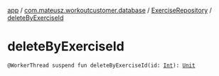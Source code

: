 [app](../../index.md) / [com.mateusz.workoutcustomer.database](../index.md) / [ExerciseRepository](index.md) / [deleteByExerciseId](./delete-by-exercise-id.md)

# deleteByExerciseId

`@WorkerThread suspend fun deleteByExerciseId(id: `[`Int`](https://kotlinlang.org/api/latest/jvm/stdlib/kotlin/-int/index.html)`): `[`Unit`](https://kotlinlang.org/api/latest/jvm/stdlib/kotlin/-unit/index.html)